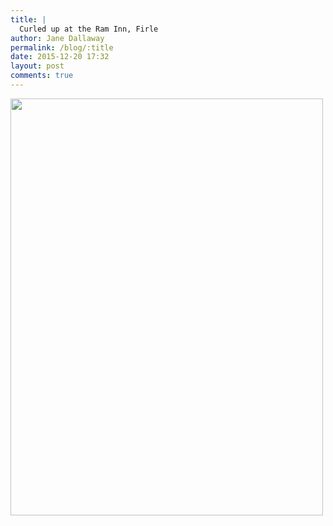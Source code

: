 ```yaml
---
title: |
  Curled up at the Ram Inn, Firle
author: Jane Dallaway
permalink: /blog/:title
date: 2015-12-20 17:32
layout: post
comments: true
---
```


<div><a href="http://static.skitters.dallaway.com/tp_IMG_5095.JPG"><img src="http://static.skitters.dallaway.com/tp_thumb_IMG_5095.JPG" width="500" height="667"/></a></div>



  

      

